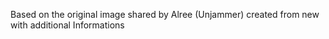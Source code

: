 Based on the original image shared by Alree (Unjammer) created from new with additional Informations
